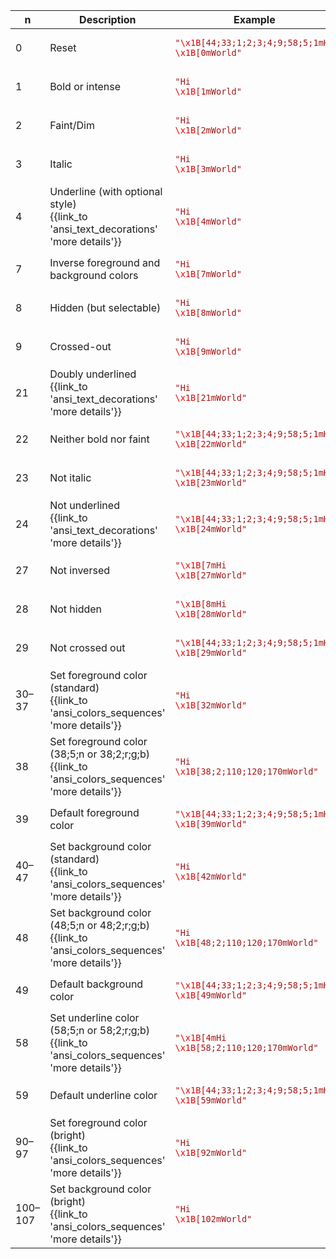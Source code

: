 ﻿
| n | Description | Example | Rendered |
|---|-------------|---------|----------|
| 0 | Reset | <code><span style="color:#A31515">"<span style="color:#EE0000">\x1B</span>[44;33;1;2;3;4;9;58;5;1mHi <span style="color:#EE0000">\x1B</span>[0mWorld"</span></code> | <pre style='color:#FFFFFF;background:#000000'><span style='color:#5D5D00;background:#0000BB;font-weight:900;font-style:italic;text-decoration:line-through'><span style='text-decoration:underline 1px solid #BB0000'>Hi </span></span>World</pre> |
| 1 | Bold or intense | <code><span style="color:#A31515">"Hi <span style="color:#EE0000">\x1B</span>[1mWorld"</span></code> | <pre style='color:#FFFFFF;background:#000000'>Hi <span style='font-weight:900'>World</span></pre> |
| 2 | Faint/Dim | <code><span style="color:#A31515">"Hi <span style="color:#EE0000">\x1B</span>[2mWorld"</span></code> | <pre style='color:#FFFFFF;background:#000000'>Hi <span style='color:#7F7F7F'>World</span></pre> |
| 3 | Italic | <code><span style="color:#A31515">"Hi <span style="color:#EE0000">\x1B</span>[3mWorld"</span></code> | <pre style='color:#FFFFFF;background:#000000'>Hi <span style='font-style:italic'>World</span></pre> |
| 4 | Underline (with optional style)<br/>{{link_to 'ansi_text_decorations' 'more details'}} | <code><span style="color:#A31515">"Hi <span style="color:#EE0000">\x1B</span>[4mWorld"</span></code> | <pre style='color:#FFFFFF;background:#000000'>Hi <span style='text-decoration:underline 1px solid'>World</span></pre> |
| 7 | Inverse foreground and background colors | <code><span style="color:#A31515">"Hi <span style="color:#EE0000">\x1B</span>[7mWorld"</span></code> | <pre style='color:#FFFFFF;background:#000000'>Hi <span style='color:#000000;background:#FFFFFF'>World</span></pre> |
| 8 | Hidden (but selectable) | <code><span style="color:#A31515">"Hi <span style="color:#EE0000">\x1B</span>[8mWorld"</span></code> | <pre style='color:#FFFFFF;background:#000000'>Hi <span style='color:transparent'>World</span></pre> |
| 9 | Crossed-out | <code><span style="color:#A31515">"Hi <span style="color:#EE0000">\x1B</span>[9mWorld"</span></code> | <pre style='color:#FFFFFF;background:#000000'>Hi <span style='text-decoration:line-through'>World</span></pre> |
| 21 | Doubly underlined<br/>{{link_to 'ansi_text_decorations' 'more details'}} | <code><span style="color:#A31515">"Hi <span style="color:#EE0000">\x1B</span>[21mWorld"</span></code> | <pre style='color:#FFFFFF;background:#000000'>Hi <span style='text-decoration:underline 1px double'>World</span></pre> |
| 22 | Neither bold nor faint | <code><span style="color:#A31515">"<span style="color:#EE0000">\x1B</span>[44;33;1;2;3;4;9;58;5;1mHi <span style="color:#EE0000">\x1B</span>[22mWorld"</span></code> | <pre style='color:#FFFFFF;background:#000000'><span style='color:#5D5D00;background:#0000BB;font-weight:900;font-style:italic;text-decoration:line-through'><span style='text-decoration:underline 1px solid #BB0000'>Hi </span></span><span style='color:#BBBB00;background:#0000BB;font-style:italic;text-decoration:line-through'><span style='text-decoration:underline 1px solid #BB0000'>World</span></span></pre> |
| 23 | Not italic | <code><span style="color:#A31515">"<span style="color:#EE0000">\x1B</span>[44;33;1;2;3;4;9;58;5;1mHi <span style="color:#EE0000">\x1B</span>[23mWorld"</span></code> | <pre style='color:#FFFFFF;background:#000000'><span style='color:#5D5D00;background:#0000BB;font-weight:900;font-style:italic;text-decoration:line-through'><span style='text-decoration:underline 1px solid #BB0000'>Hi </span></span><span style='color:#5D5D00;background:#0000BB;font-weight:900;text-decoration:line-through'><span style='text-decoration:underline 1px solid #BB0000'>World</span></span></pre> |
| 24 | Not underlined<br/>{{link_to 'ansi_text_decorations' 'more details'}} | <code><span style="color:#A31515">"<span style="color:#EE0000">\x1B</span>[44;33;1;2;3;4;9;58;5;1mHi <span style="color:#EE0000">\x1B</span>[24mWorld"</span></code> | <pre style='color:#FFFFFF;background:#000000'><span style='color:#5D5D00;background:#0000BB;font-weight:900;font-style:italic;text-decoration:line-through'><span style='text-decoration:underline 1px solid #BB0000'>Hi </span></span><span style='color:#5D5D00;background:#0000BB;font-weight:900;font-style:italic;text-decoration:line-through'>World</span></pre> |
| 27 | Not inversed | <code><span style="color:#A31515">"<span style="color:#EE0000">\x1B</span>[7mHi <span style="color:#EE0000">\x1B</span>[27mWorld"</span></code> | <pre style='color:#FFFFFF;background:#000000'><span style='color:#000000;background:#FFFFFF'>Hi </span>World</pre> |
| 28 | Not hidden | <code><span style="color:#A31515">"<span style="color:#EE0000">\x1B</span>[8mHi <span style="color:#EE0000">\x1B</span>[28mWorld"</span></code> | <pre style='color:#FFFFFF;background:#000000'><span style='color:transparent'>Hi </span>World</pre> |
| 29 | Not crossed out | <code><span style="color:#A31515">"<span style="color:#EE0000">\x1B</span>[44;33;1;2;3;4;9;58;5;1mHi <span style="color:#EE0000">\x1B</span>[29mWorld"</span></code> | <pre style='color:#FFFFFF;background:#000000'><span style='color:#5D5D00;background:#0000BB;font-weight:900;font-style:italic;text-decoration:line-through'><span style='text-decoration:underline 1px solid #BB0000'>Hi </span></span><span style='color:#5D5D00;background:#0000BB;font-weight:900;font-style:italic;text-decoration:underline 1px solid #BB0000'>World</span></pre> |
| 30–37 | Set foreground color (standard)<br/>{{link_to 'ansi_colors_sequences' 'more details'}} | <code><span style="color:#A31515">"Hi <span style="color:#EE0000">\x1B</span>[32mWorld"</span></code> | <pre style='color:#FFFFFF;background:#000000'>Hi <span style='color:#00BB00'>World</span></pre> |
| 38 | Set foreground color (38;5;n or 38;2;r;g;b)<br/>{{link_to 'ansi_colors_sequences' 'more details'}} | <code><span style="color:#A31515">"Hi <span style="color:#EE0000">\x1B</span>[38;2;110;120;170mWorld"</span></code> | <pre style='color:#FFFFFF;background:#000000'>Hi <span style='color:#6E78AA'>World</span></pre> |
| 39 | Default foreground color | <code><span style="color:#A31515">"<span style="color:#EE0000">\x1B</span>[44;33;1;2;3;4;9;58;5;1mHi <span style="color:#EE0000">\x1B</span>[39mWorld"</span></code> | <pre style='color:#FFFFFF;background:#000000'><span style='color:#5D5D00;background:#0000BB;font-weight:900;font-style:italic;text-decoration:line-through'><span style='text-decoration:underline 1px solid #BB0000'>Hi </span></span><span style='color:#7F7F7F;background:#0000BB;font-weight:900;font-style:italic;text-decoration:line-through'><span style='text-decoration:underline 1px solid #BB0000'>World</span></span></pre> |
| 40–47 | Set background color (standard)<br/>{{link_to 'ansi_colors_sequences' 'more details'}} | <code><span style="color:#A31515">"Hi <span style="color:#EE0000">\x1B</span>[42mWorld"</span></code> | <pre style='color:#FFFFFF;background:#000000'>Hi <span style='background:#00BB00'>World</span></pre> |
| 48 | Set background color (48;5;n or 48;2;r;g;b)<br/>{{link_to 'ansi_colors_sequences' 'more details'}} | <code><span style="color:#A31515">"Hi <span style="color:#EE0000">\x1B</span>[48;2;110;120;170mWorld"</span></code> | <pre style='color:#FFFFFF;background:#000000'>Hi <span style='background:#6E78AA'>World</span></pre> |
| 49 | Default background color | <code><span style="color:#A31515">"<span style="color:#EE0000">\x1B</span>[44;33;1;2;3;4;9;58;5;1mHi <span style="color:#EE0000">\x1B</span>[49mWorld"</span></code> | <pre style='color:#FFFFFF;background:#000000'><span style='color:#5D5D00;background:#0000BB;font-weight:900;font-style:italic;text-decoration:line-through'><span style='text-decoration:underline 1px solid #BB0000'>Hi </span></span><span style='color:#5D5D00;font-weight:900;font-style:italic;text-decoration:line-through'><span style='text-decoration:underline 1px solid #BB0000'>World</span></span></pre> |
| 58 | Set underline color (58;5;n or 58;2;r;g;b)<br/>{{link_to 'ansi_colors_sequences' 'more details'}} | <code><span style="color:#A31515">"<span style="color:#EE0000">\x1B</span>[4mHi <span style="color:#EE0000">\x1B</span>[58;2;110;120;170mWorld"</span></code> | <pre style='color:#FFFFFF;background:#000000'><span style='text-decoration:underline 1px solid'>Hi </span><span style='text-decoration:underline 1px solid #6E78AA'>World</span></pre> |
| 59 | Default underline color | <code><span style="color:#A31515">"<span style="color:#EE0000">\x1B</span>[44;33;1;2;3;4;9;58;5;1mHi <span style="color:#EE0000">\x1B</span>[59mWorld"</span></code> | <pre style='color:#FFFFFF;background:#000000'><span style='color:#5D5D00;background:#0000BB;font-weight:900;font-style:italic;text-decoration:line-through'><span style='text-decoration:underline 1px solid #BB0000'>Hi </span></span><span style='color:#5D5D00;background:#0000BB;font-weight:900;font-style:italic;text-decoration:line-through underline 1px solid'>World</span></pre> |
| 90–97 | Set foreground color (bright)<br/>{{link_to 'ansi_colors_sequences' 'more details'}} | <code><span style="color:#A31515">"Hi <span style="color:#EE0000">\x1B</span>[92mWorld"</span></code> | <pre style='color:#FFFFFF;background:#000000'>Hi <span style='color:#00FF00'>World</span></pre> |
| 100–107 | Set background color (bright)<br/>{{link_to 'ansi_colors_sequences' 'more details'}} | <code><span style="color:#A31515">"Hi <span style="color:#EE0000">\x1B</span>[102mWorld"</span></code> | <pre style='color:#FFFFFF;background:#000000'>Hi <span style='background:#00FF00'>World</span></pre> |